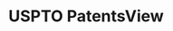 ---
bigquery: https://console.cloud.google.com/bigquery?p=patents-public-data&d=patentsview&page=dataset
citation: Attribution should be given to PatentsView for use, distribution, or derivative
  works.
code: https://github.com/CSSIP-AIR/PatentsView-Code-Snippets/
contributors: USPTO
cost: None
description: 'PatentsView includes US patent data including raw data (summaries, applications,
  pregrant applications), disambugations of inventors and assignees, and inventor
  gender estimates.  Also foreign priority data, # of figures and sheets, and government
  interest statements.'
documentation: https://patentsview.org/query/builder-faqs
last_edit: 04/06/2022, 14:54:36
location: https://patentsview.org/
maintained_by: USPTO
record_creation_timestamp: 12/2/2020 17:20:46
schema_fields:
- latlong
- _371_date
- subgroup_id
- gi_statement
- length
- disamb_inventor_id_20200331
- group
- disamb_inventor_id_20170808
- sector_title
- main_group
- classification_value
- disamb_inventor_id_20190312
- male
- name_first
- contract_award_number
- latin_name
- assignee_id
- disamb_assignee_id_20190820
- mainclass_id
- publication_number
- city
- field_id
- withdrawn
- disamb_assignee_id_20191231
- disamb_inventor_id_20200630
- name
- longitude
- county_fips
- classification_level
- level_three
- name_last
- dependent
- country_transformed
- series_code
- patent_id
- level_two
- organization
- variety
- attribution_status
- term_disclaimer
- text
- disamb_assignee_id_20191008
- citation_id
- disamb_inventor_id_20171003
- role
- disamb_inventor_id_20170307
- id
- section_id
- classification_status
- doc_type
- designation
- disamb_assignee_id_20200331
- reldocno
- term_extension
- date
- subclass_id
- deceased
- ipc_class
- rawinventor_id
- title
- classification_data_source
- num
- rel_id
- state
- disclaimer_date
- disamb_inventor_id_20180528
- kind
- subclass
- disamb_inventor_id_20181127
- status
- f102_date
- disamb_inventor_id_20190820
- application_id
- section
- uuid
- disamb_assignee_id_20200929
- latitude
- num_claims
- number
- fname
- male_flag
- term_grant
- inventor_id
- lapse_of_patent
- rawassignee_id
- relkind
- lawyer_id
- ipc_version_indicator
- subgroup
- category
- disamb_inventor_id_20200929
- category_id
- num_figures
- lname
- disamb_assignee_id_20190312
- disamb_inventor_id_20191008
- disamb_inventor_id_20191231
- county
- country
- doctype
- subsection_id
- disamb_inventor_id_20201229
- symbol_position
- filename
- disamb_inventor_id_20171226
- rawlocation_id
- rule_47
- location_id
- group_id
- action_date
- exemplary
- applicant_type
- level_one
- abstract
- disamb_assignee_id_20200630
- disamb_assignee_id_20181127
- subcategory_id
- state_fips
- type
- _102_date
- num_sheets
- organization_id
- field_title
- f371_date
- sequence
shortname: patentsview
tags:
- disambiguation
- United States
- gender
terms_of_use: Creative Commons Attribution 4.0 International License.
timeframe: 1963-1999
title: USPTO PatentsView
uuid: cf1780b1-e265-4e49-8d1d-83b9cfe0fd9a
---